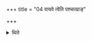+++
title = "04 वायवे त्वेति पश्चात्प्राङ्"

+++

<details><summary>थिते</summary>

वायवे त्वेति पश्चात्प्राङ् ४
</details>
